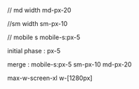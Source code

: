 



// md width 
md-px-20 

//sm width 
sm-px-10

// mobile s
mobile-s:px-5



initial phase : px-5


merge : mobile-s:px-5 sm-px-10 md-px-20 



max-w-screen-xl w-[1280px]



